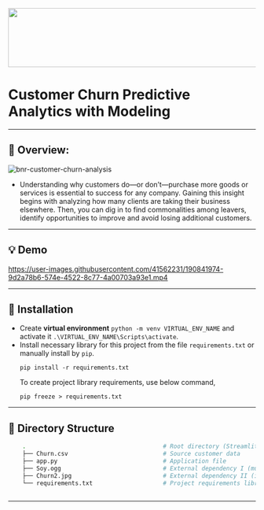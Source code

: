 <div align="right">
<img src="https://user-images.githubusercontent.com/41562231/141720820-090897f9-f564-45e2-9265-15c1269db795.png" height="120" width="900">
</div>

# Customer Churn Predictive Analytics with Modeling

  

  

  
---
  
## :ice_cube: Overview:

![bnr-customer-churn-analysis](https://user-images.githubusercontent.com/41562231/190841912-16ad5f8d-ea9e-4685-9362-a7a15b88df8c.jpg)

- Understanding why customers do—or don’t—purchase more goods or services is essential to success for any company. Gaining this insight begins with analyzing how many clients are taking their business elsewhere. Then, you can dig in to find commonalities among leavers, identify opportunities to improve and avoid losing additional customers.

---

## :bulb: Demo

https://user-images.githubusercontent.com/41562231/190841974-9d2a78b6-574e-4522-8c77-4a00703a93e1.mp4

---

## :wrench: Installation
- Create __virtual environment__ `python -m venv VIRTUAL_ENV_NAME` and activate it `.\VIRTUAL_ENV_NAME\Scripts\activate`.
- Install necessary library for this project from the file `requirements.txt` or manually install by `pip`.
  ```
  pip install -r requirements.txt
  ```
  To create project library requirements, use below command,
  ```
  pip freeze > requirements.txt
  ```

---  
  
## :bookmark: Directory Structure 
```bash
    .                                       # Root directory (Streamlit_webApp)
    ├── Churn.csv                           # Source customer data
    ├── app.py                              # Application file
    ├── Soy.ogg                             # External dependency I (music)
    ├── Churn2.jpg                          # External dependency II (image)
    └── requirements.txt                    # Project requirements library with versions
    
```

---
  

